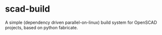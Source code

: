scad-build
==========

A simple (dependency driven parallel-on-linux) build system for OpenSCAD projects, based on python fabricate.
